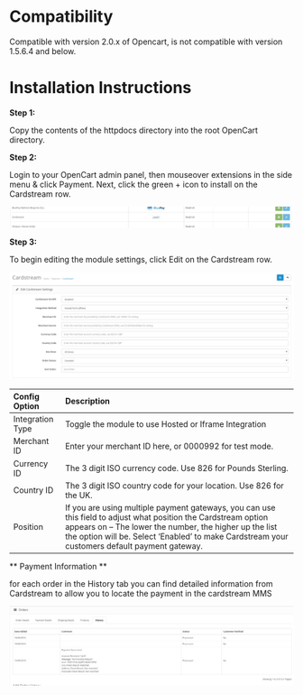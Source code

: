 Compatibility
=========================

Compatible with version 2.0.x of Opencart, is not compatible with version 1.5.6.4 and below.

Installation Instructions
=========================

**Step 1:**

Copy the contents of the httpdocs directory into the root OpenCart directory.

**Step 2:**

Login to your OpenCart admin panel, then mouseover extensions in the side menu &amp;
click Payment. Next, click the green + icon to install on the Cardstream row.

![Opencart Install](/images/cardstream-install.png)

**Step 3:**

To begin editing the module settings, click Edit on the Cardstream row.

![OpenCart Config settings](/images/cardstream-config-page.png)


| Config Option | Description |
| :-------------|:------------|
| Integration Type | Toggle the module to use Hosted or Iframe Integration |
| Merchant ID | Enter your merchant ID here, or 0000992 for test mode. |
| Currency ID | The 3 digit ISO currency code. Use 826 for Pounds Sterling. |
| Country ID | The 3 digit ISO country code for your location. Use 826 for the UK. |
| Position | If you are using multiple payment gateways, you can use this field to adjust what position the Cardstream option appears on – The lower the number, the higher up the list the option will be. Select ‘Enabled’ to make Cardstream your customers default payment gateway. |

** Payment Information **

for each order in the History tab you can find detailed information from Cardstream to allow you to locate the payment in the cardstream MMS

![OpenCart Payment Information](/images/payment-information.png)